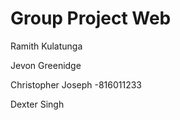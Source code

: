 # Group Project Web

Ramith Kulatunga

Jevon Greenidge

Christopher Joseph -816011233

Dexter Singh

